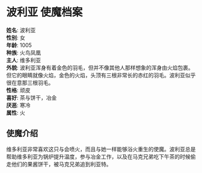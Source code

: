 # 波利亚 使魔档案

**姓名**: 波利亚  
**性别**: 女  
**年龄**: 1005  
**种族**: 火鸟凤凰  
**主人**: 维多利亚  
**外貌**: 波利亚浑身有着金色的羽毛，但并不像其他人那样想象的浑身由火焰包裹。但它的眼睛就像火焰，金色的火焰，头顶有三根非常长的赤红的羽毛。波利亚似乎很在意那三根羽毛。  
**性格**: 顽皮  
**喜好**: 茶与饼干，冶金  
**厌恶**: 寒冷  
**属性**: 火

## 使魔介绍
维多利亚非常喜欢这只与会喷火，而且与她一样能够浴火重生的使魔。波利亚总是帮助维多利亚为锅炉提升温度，参与冶金工作，以及在马克兄弟吃下午茶的时候偷走他们的果酱饼干，被马克兄弟追到利亚特。
